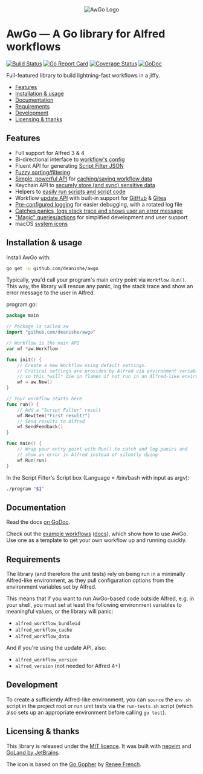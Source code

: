 
<div align="center">
    <img src="https://raw.githubusercontent.com/deanishe/awgo/master/Icon.png" alt="AwGo Logo" title="AwGo Logo">
</div>


AwGo — A Go library for Alfred workflows
========================================

[![Build Status][ghaction-badge]][ghaction-link]
[![Go Report Card][goreport-badge]][goreport-link]
[![Coverage Status][coveralls-badge]][coveralls-link]
[![GoDoc][godoc-badge]][godoc-link]

<!--
[![Build Status][azure-badge]][azure-link]
[![Build Status][travis-badge]][travis-link]
[![Codacy Quality][codacy-badge-quality]][codacy-link]
[![Codacy coverage][codacy-badge-coverage]][codacy-link]
[![Codecov coverage][codecov-badge]][codecov-link]
-->


Full-featured library to build lightning-fast workflows in a jiffy.

- [Features](#features)
- [Installation & usage](#installation--usage)
- [Documentation](#documentation)
- [Requirements](#requirements)
- [Development](#development)
- [Licensing & thanks](#licensing--thanks)


Features
--------

- Full support for Alfred 3 & 4
- Bi-directional interface to [workflow's config][config]
- Fluent API for generating [Script Filter JSON][feedback]
- [Fuzzy sorting/filtering][fuzzy]
- [Simple, powerful API][cache-api] for [caching/saving workflow data][cache]
- Keychain API to [securely store (and sync) sensitive data][keychain]
- Helpers to [easily run scripts and script code][scripts]
- Workflow [update API][update] with built-in support for [GitHub][update-github] & [Gitea][update-gitea]
- [Pre-configured logging][logging] for easier debugging, with a rotated log file
- [Catches panics, logs stack trace and shows user an error message][run]
- ["Magic" queries/actions][magic] for simplified development and user support
- macOS [system icons][icons]


Installation & usage
--------------------

Install AwGo with:

```sh
go get -u github.com/deanishe/awgo
```

Typically, you'd call your program's main entry point via `Workflow.Run()`.
This way, the library will rescue any panic, log the stack trace and show
an error message to the user in Alfred.

program.go:

```go
package main

// Package is called aw
import "github.com/deanishe/awgo"

// Workflow is the main API
var wf *aw.Workflow

func init() {
    // Create a new Workflow using default settings.
    // Critical settings are provided by Alfred via environment variables,
    // so this *will* die in flames if not run in an Alfred-like environment.
    wf = aw.New()
}

// Your workflow starts here
func run() {
    // Add a "Script Filter" result
    wf.NewItem("First result!")
    // Send results to Alfred
    wf.SendFeedback()
}

func main() {
    // Wrap your entry point with Run() to catch and log panics and
    // show an error in Alfred instead of silently dying
    wf.Run(run)
}
```

In the Script Filter's Script box (Language = /bin/bash with input as
argv):

```sh
./program "$1"
```

Documentation
-------------

Read the docs [on GoDoc][godoc].

Check out the [example workflows][examples-code] ([docs][examples-docs]), which
show how to use AwGo. Use one as a template to get your own workflow up and
running quickly.


Requirements
------------

The library (and therefore the unit tests) rely on being run in a minimally
Alfred-like environment, as they pull configuration options from the environment
variables set by Alfred.

This means that if you want to run AwGo-based code outside Alfred, e.g. in your
shell, you must set at least the following environment variables to meaningful
values, or the library will panic:

- `alfred_workflow_bundleid`
- `alfred_workflow_cache`
- `alfred_workflow_data`

And if you're using the update API, also:

- `alfred_workflow_version`
- `alfred_version` (not needed for Alfred 4+)


Development
-----------

To create a sufficiently Alfred-like environment, you can `source` the `env.sh`
script in the project root or run unit tests via the `run-tests.sh` script
(which also sets up an appropriate environment before calling `go test`).


Licensing & thanks
------------------

This library is released under the [MIT licence][licence]. It was built with
[neovim][neovim] and [GoLand by JetBrains][jetbrains].

The icon is based on the [Go Gopher][gopher] by [Renee French][renee].


[alfred]: https://www.alfredapp.com/
[licence]: ./LICENCE
[godoc]: https://godoc.org/github.com/deanishe/awgo
[gopher]: https://blog.golang.org/gopher
[renee]: http://reneefrench.blogspot.com
[config]: https://godoc.org/github.com/deanishe/awgo#Config
[feedback]: https://godoc.org/github.com/deanishe/awgo#Feedback.NewItem
[fuzzy]: https://godoc.org/github.com/deanishe/awgo/fuzzy
[cache]: https://godoc.org/github.com/deanishe/awgo#hdr-Storing_data
[cache-api]: https://godoc.org/github.com/deanishe/awgo#Cache
[run]: https://godoc.org/github.com/deanishe/awgo#Run
[keychain]: https://godoc.org/github.com/deanishe/awgo/keychain
[scripts]: https://godoc.org/github.com/deanishe/awgo/util#hdr-Scripting
[update]: https://godoc.org/github.com/deanishe/awgo/update
[update-github]: https://godoc.org/github.com/deanishe/awgo/update#GitHub
[update-gitea]: https://godoc.org/github.com/deanishe/awgo/update#Gitea
[logging]: https://godoc.org/github.com/deanishe/awgo#hdr-Logging
[magic]: https://godoc.org/github.com/deanishe/awgo#MagicAction
[icons]: https://godoc.org/github.com/deanishe/awgo#Icon
[examples-code]: https://github.com/deanishe/awgo/tree/master/_examples
[examples-docs]: https://godoc.org/github.com/deanishe/awgo/_examples
[jetbrains]: https://www.jetbrains.com/?from=deanishe/awgo
[neovim]: https://neovim.io/

[godoc-badge]: https://godoc.org/github.com/deanishe/awgo?status.svg
[godoc-link]: https://godoc.org/github.com/deanishe/awgo
[goreport-link]: https://goreportcard.com/report/github.com/deanishe/awgo
[goreport-badge]: https://goreportcard.com/badge/github.com/deanishe/awgo
[azure-badge]: https://img.shields.io/azure-devops/build/deanishe/6cd8e4fe-7366-4485-aea6-e9d75e7757b2/1
[azure-link]: https://dev.azure.com/deanishe/AwGo/_build
[ghaction-badge]: https://github.com/deanishe/awgo/workflows/CI/badge.svg
[ghaction-link]: https://github.com/deanishe/awgo/actions?query=workflow%3ACI
[coveralls-badge]: https://coveralls.io/repos/github/deanishe/awgo/badge.svg?branch=master&v3
[coveralls-link]: https://coveralls.io/github/deanishe/awgo?branch=master

<!--
[coverage-badge]: https://img.shields.io/codacy/coverage/e785f7b0e830468da6fa2856d62e59ab?color=brightgreen
[codacy-link]: https://www.codacy.com/app/deanishe/awgo
[travis-badge]: https://img.shields.io/travis/deanishe/awgo
[travis-link]: https://travis-ci.org/deanishe/awgo
[codacy-badge-quality]: https://api.codacy.com/project/badge/Grade/e785f7b0e830468da6fa2856d62e59ab
[codacy-badge-coverage]: https://api.codacy.com/project/badge/Coverage/e785f7b0e830468da6fa2856d62e59ab
[travis-badge]: https://travis-ci.org/deanishe/awgo.svg?branch=master
[codecov-badge]: https://codecov.io/gh/deanishe/awgo/branch/master/graph/badge.svg
[codecov-link]: https://codecov.io/gh/deanishe/awgo
[coveralls-badge]: https://img.shields.io/coveralls/github/deanishe/awgo/master
[ghaction-badge]: https://img.shields.io/github/workflow/status/deanishe/awgo/CI
-->
